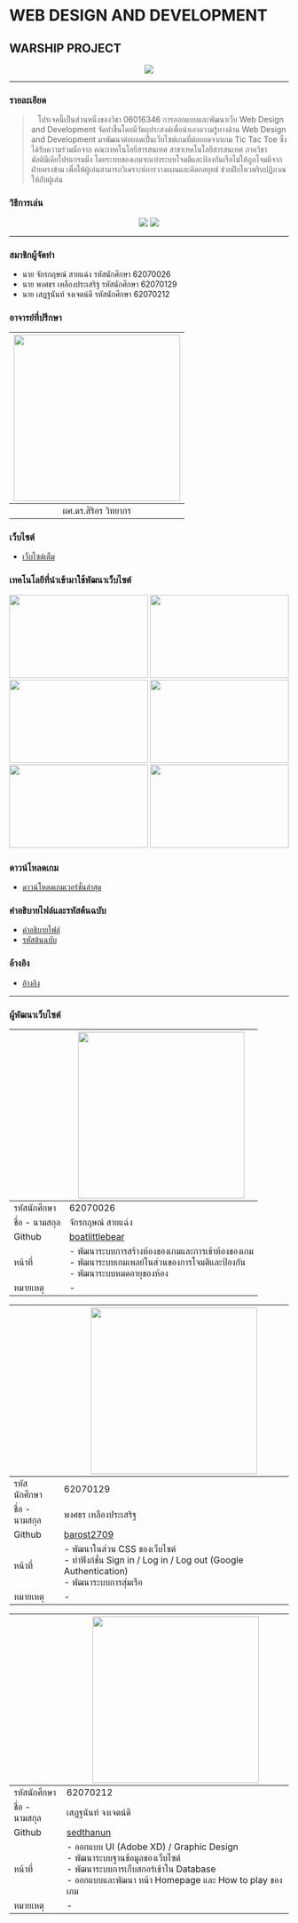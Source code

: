 # WEB DESIGN AND DEVELOPMENT
## WARSHIP PROJECT

<p align="center">
  <img src="https://cdn.discordapp.com/attachments/946408815119699998/971025532911222794/unknown.png">
</p>

<hr>

### รายละเอียด

> &nbsp;&nbsp;&nbsp;โปรเจคนี้เป็นส่วนหนึ่งของวิชา 06016346 การออกแบบและพัฒนาเว็บ Web Design and Development จัดทำขึ้นโดยมีวัตถุประสงค์เพื่อนำเอาความรู้ทางด้าน Web Design and Development มาพัฒนาต่อยอดเป็นเว็บไซต์เกมที่ต่อยอดจากเกม Tic Tac Toe ซึ่งได้รับความร่วมมือจาก คณะเทคโนโลยีสารสนเทศ สาขาเทคโนโลยีสารสนเทศ ภาควิชามัลติมีเดียโปรแกรมมิ่ง โดยระบบของเกมจะแบ่งระบบโจมตีและป้องกันเรือไม่ให้ถูกโจมตีจากฝ่ายตรงข้าม เพื่อให้ผู้เล่นสามารถวิเคราะห์การวางแผนและคิดกลยุทธ์ ช่วยฝึกไหวพริบปฏิภาณให้กับผู้เล่น

### วิธีการเล่น 

<p align="center">
  <img src="https://cdn.discordapp.com/attachments/946408815119699998/971066896797536337/Howtoplay4Artboard-1.png">
  <img src="https://cdn.discordapp.com/attachments/946408815119699998/971066897040834621/Howtoplay4Artboard-2.png">
</p>

<hr>

### สมาชิกผู้จัดทำ

- นาย จักรกฤษณ์ สายแฉ่ง รหัสนักศึกษา 62070026
- นาย พงศธร เหลืองประเสริฐ รหัสนักศึกษา 62070129
- นาย เสฏฐนันท์ จงเจตน์ดี รหัสนักศึกษา 62070212

### อาจารย์ที่ปรึกษา

| <img src="https://www.it.kmitl.ac.th/wp-content/uploads/2018/03/Sirion.jpg" width="300px" height="300px"> | 
|:-:|
|ผศ.ดร.สิริอร วิทยากร|

### เว็บไซต์

- [เว็บไซต์เต็ม]()

### เทคโนโลยีที่นำเข้ามาใช้พัฒนาเว็บไซต์

<p align="center">
  <img src="https://cdn.discordapp.com/attachments/946408815119699998/972052075242487808/html2.jpg" width="250px" height="150px">
  <img src="https://cdn.discordapp.com/attachments/946408815119699998/972052075024379914/boot2.jpg" width="250px" height="150px">
  <img src="https://cdn.discordapp.com/attachments/946408815119699998/972052402012307496/Firebase2.jpg" width="250px" height="150px">
  <img src="https://cdn.discordapp.com/attachments/946408815119699998/972055478140039218/React2.jpg" width="250px" height="150px">
  <img src="https://cdn.discordapp.com/attachments/946408815119699998/972058287421931520/node2.jpg" width="250px" height="150px">
  <img src="https://cdn.discordapp.com/attachments/946408815119699998/972056030848630784/express2.jpg" width="250px" height="150px">
</p>

### ดาวน์โหลดเกม

- [ดาวน์โหลดเกมเวอร์ชั่นล่าสุด]()

### คำอธิบายไฟล์และรหัสต้นฉบับ
- [คำอธิบายไฟล์]()
- [รหัสต้นฉบับ]()

### อ้างอิง
- [อ้างอิง]()

<hr>

### ผู้พัฒนาเว็บไซต์

|| <img src="https://cdn.discordapp.com/attachments/946408815119699998/971869360782192690/unknown.png" width="300px" height="300px"> | 
|--|--|
| รหัสนักศึกษา |62070026|
| ชื่อ - นามสกุล |จักรกฤษณ์ สายแฉ่ง|
| Github |[boatlittlebear](https://github.com/boatlittlebear)|
| หน้าที่ |- พัฒนาระบบการสร้างห้องของเกมและการเข้าห้องของเกม<br /> - พัฒนาระบบเกมเพลย์ในส่วนของการโจมตีและป้องกัน<br /> - พัฒนาระบบหมดอายุของห้อง|
| หมายเหตุ| - |

|| <img src="https://cdn.discordapp.com/attachments/946408815119699998/971870785931206657/unknown.png" width="300px" height="300px"> | 
|--|--|
| รหัสนักศึกษา |62070129|
| ชื่อ - นามสกุล |พงศธร เหลืองประเสริฐ|
| Github |[barost2709](https://github.com/barost2709)|
| หน้าที่ |- พัฒนาในส่วน CSS ของเว็บไซต์<br /> - ทำฟังก์ชั่น Sign in / Log in / Log out (Google Authentication)<br /> - พัฒนาระบบการสุ่มเรือ|
| หมายเหตุ| - |

|| <img src="https://cdn.discordapp.com/attachments/946408815119699998/971869195182682152/unknown.png" width="300px" height="300px"> | 
|--|--|
| รหัสนักศึกษา |62070212|
| ชื่อ - นามสกุล |เสฏฐนันท์ จงเจตน์ดี|
| Github |[sedthanun](https://github.com/sedthanun)|
| หน้าที่ | - ออกแบบ UI (Adobe XD) / Graphic Design<br /> - พัฒนาระบบฐานข้อมูลของเว็บไซต์<br /> - พัฒนาระบบการเก็บสกอร์เข้าใน Database<br /> - ออกแบบและพัฒนา หน้า Homepage และ How to play ของเกม |
| หมายเหตุ| - | 
